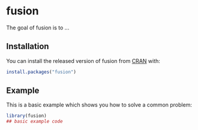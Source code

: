 
# fusion

<!-- badges: start -->
<!-- badges: end -->

The goal of fusion is to ...

## Installation

You can install the released version of fusion from [CRAN](https://CRAN.R-project.org) with:

``` r
install.packages("fusion")
```

## Example

This is a basic example which shows you how to solve a common problem:

``` r
library(fusion)
## basic example code
```

